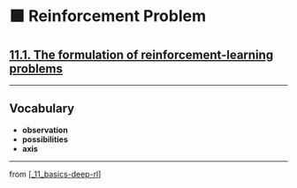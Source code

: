 # 🟧 Reinforcement Problem

## [**11.1.** The formulation of reinforcement-learning problems](https://livebook.manning.com/book/deep-learning-with-javascript/chapter-11/10)

---

## **Vocabulary**

- **observation**
- **possibilities**
- **axis**

---
from [[_11_basics-deep-rl]]

[//begin]: # "Autogenerated link references for markdown compatibility"
[_11_basics-deep-rl]: ../_11_basics-deep-rl.md "🟧 Basics Reinforcement Learning"
[//end]: # "Autogenerated link references"
